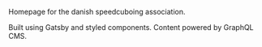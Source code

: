 Homepage for the danish speedcuboing association.

Built using Gatsby and styled components.
Content powered by GraphQL CMS.
